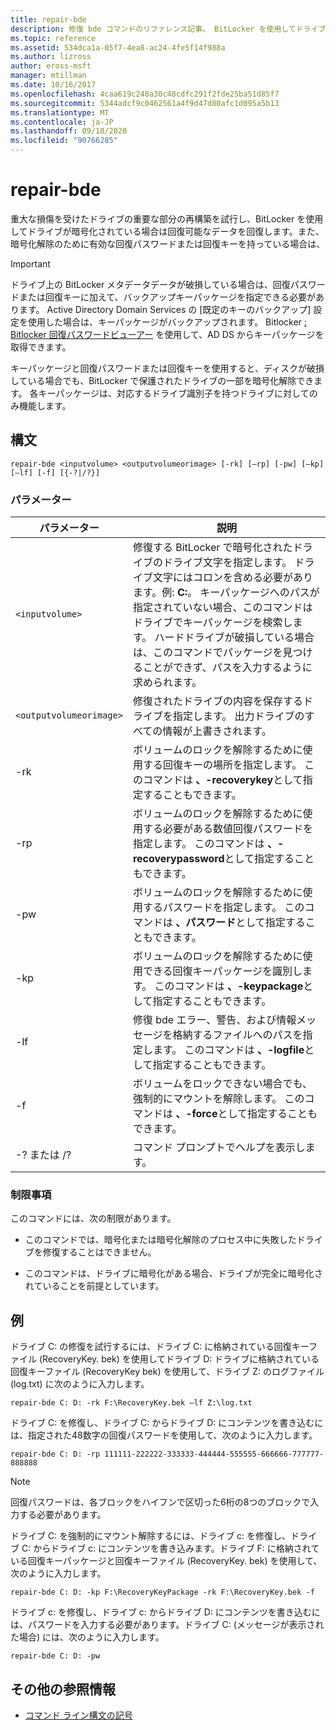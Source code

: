 ```yaml
---
title: repair-bde
description: 修復 bde コマンドのリファレンス記事。 BitLocker を使用してドライブが暗号化されている場合は、重大な損傷を受けたドライブの重要な部分を再構築し、回復可能なデータを回復することができます。
ms.topic: reference
ms.assetid: 534dca1a-05f7-4ea8-ac24-4fe5f14f988a
ms.author: lizross
author: eross-msft
manager: mtillman
ms.date: 10/16/2017
ms.openlocfilehash: 4caa619c248a30c48cdfc291f2fde25ba51d85f7
ms.sourcegitcommit: 5344adcf9c0462561a4f9d47d80afc1d095a5b13
ms.translationtype: MT
ms.contentlocale: ja-JP
ms.lasthandoff: 09/18/2020
ms.locfileid: "90766285"
---
```

# <a name="repair-bde"></a>repair-bde

重大な損傷を受けたドライブの重要な部分の再構築を試行し、BitLocker を使用してドライブが暗号化されている場合は回復可能なデータを回復します。また、暗号化解除のために有効な回復パスワードまたは回復キーを持っている場合は、

> [!IMPORTANT]
> ドライブ上の BitLocker メタデータデータが破損している場合は、回復パスワードまたは回復キーに加えて、バックアップキーパッケージを指定できる必要があります。 Active Directory Domain Services の [既定のキーのバックアップ] 設定を使用した場合は、キーパッケージがバックアップされます。 Bitlocker [: Bitlocker 回復パスワードビューアー](/windows/security/information-protection/bitlocker/bitlocker-use-bitlocker-recovery-password-viewer) を使用して、AD DS からキーパッケージを取得できます。
>
> キーパッケージと回復パスワードまたは回復キーを使用すると、ディスクが破損している場合でも、BitLocker で保護されたドライブの一部を暗号化解除できます。 各キーパッケージは、対応するドライブ識別子を持つドライブに対してのみ機能します。

## <a name="syntax"></a>構文

```
repair-bde <inputvolume> <outputvolumeorimage> [-rk] [–rp] [-pw] [–kp] [–lf] [-f] [{-?|/?}]
```

### <a name="parameters"></a>パラメーター

| パラメーター | 説明 |
|--|--|
| `<inputvolume>` | 修復する BitLocker で暗号化されたドライブのドライブ文字を指定します。 ドライブ文字にはコロンを含める必要があります。例: **C:**。 キーパッケージへのパスが指定されていない場合、このコマンドはドライブでキーパッケージを検索します。 ハードドライブが破損している場合は、このコマンドでパッケージを見つけることができず、パスを入力するように求められます。 |
| `<outputvolumeorimage>` | 修復されたドライブの内容を保存するドライブを指定します。 出力ドライブのすべての情報が上書きされます。 |
| -rk | ボリュームのロックを解除するために使用する回復キーの場所を指定します。 このコマンドは **、-recoverykey**として指定することもできます。 |
| -rp | ボリュームのロックを解除するために使用する必要がある数値回復パスワードを指定します。 このコマンドは **、-recoverypassword**として指定することもできます。 |
| -pw | ボリュームのロックを解除するために使用するパスワードを指定します。 このコマンドは **、パスワード**として指定することもできます。 |
| -kp | ボリュームのロックを解除するために使用できる回復キーパッケージを識別します。 このコマンドは **、-keypackage**として指定することもできます。 |
| -lf | 修復 bde エラー、警告、および情報メッセージを格納するファイルへのパスを指定します。 このコマンドは **、-logfile**として指定することもできます。 |
| -f | ボリュームをロックできない場合でも、強制的にマウントを解除します。 このコマンドは **、-force**として指定することもできます。 |
| -? または /? | コマンド プロンプトでヘルプを表示します。 |

### <a name="limitations"></a>制限事項

このコマンドには、次の制限があります。

- このコマンドでは、暗号化または暗号化解除のプロセス中に失敗したドライブを修復することはできません。

- このコマンドは、ドライブに暗号化がある場合、ドライブが完全に暗号化されていることを前提としています。

## <a name="examples"></a>例

ドライブ C: の修復を試行するには、ドライブ C: に格納されている回復キーファイル (RecoveryKey. bek) を使用してドライブ D: ドライブに格納されている回復キーファイル (RecoveryKey bek) を使用して、ドライブ Z: のログファイル (log.txt) に次のように入力します。

```
repair-bde C: D: -rk F:\RecoveryKey.bek –lf Z:\log.txt
```

ドライブ C: を修復し、ドライブ C: からドライブ D: にコンテンツを書き込むには、指定された48数字の回復パスワードを使用して、次のように入力します。

```
repair-bde C: D: -rp 111111-222222-333333-444444-555555-666666-777777-888888
```

>[!NOTE]
> 回復パスワードは、各ブロックをハイフンで区切った6桁の8つのブロックで入力する必要があります。

ドライブ C: を強制的にマウント解除するには、ドライブ c: を修復し、ドライブ C: からドライブ c: にコンテンツを書き込みます。ドライブ F: に格納されている回復キーパッケージと回復キーファイル (RecoveryKey. bek) を使用して、次のように入力します。

```
repair-bde C: D: -kp F:\RecoveryKeyPackage -rk F:\RecoveryKey.bek -f
```

ドライブ c: を修復し、ドライブ c: からドライブ D: にコンテンツを書き込むには、パスワードを入力する必要があります。ドライブ C: (メッセージが表示された場合) には、次のように入力します。

```
repair-bde C: D: -pw
```

## <a name="additional-references"></a>その他の参照情報

- [コマンド ライン構文の記号](command-line-syntax-key.md)